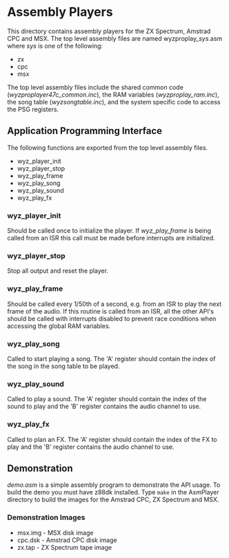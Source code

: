 # Assembly Players

This directory contains assembly players for the ZX Spectrum, Amstrad CPC and MSX. The top level assembly files are named wyzproplay_*sys*.asm where *sys* is one of the following:

* zx
* cpc
* msx

The top level assembly files include the shared common code (*wyzproplayer47c_common.inc*), the RAM variables (*wyzproplay_ram.inc*), the song table (*wyzsongtable.inc*), and the system specific code to access the PSG registers.

## Application Programming Interface

The following functions are exported from the top level assembly files.

* wyz_player_init
* wyz_player_stop
* wyz_play_frame
* wyz_play_song
* wyz_play_sound
* wyz_play_fx

### wyz_player_init

Should be called once to initialize the player. If *wyz_play_frame* is being called from an ISR this call must be made before interrupts are initialized.

### wyz_player_stop

Stop all output and reset the player.

### wyz_play_frame

Should be called every 1/50th of a second, e.g. from an ISR to play the next frame of the audio. If this routine is called from an ISR, all the other API's should be called with interrupts disabled to prevent race conditions when accessing the global RAM variables.

### wyz_play_song

Called to start playing a song. The 'A' register should contain the index of the song in the song table to be played.

### wyz_play_sound

Called to play a sound. The 'A' register should contain the index of the sound to play and the 'B' register contains the audio channel to use.

### wyz_play_fx

Called to plan an FX. The 'A' register should contain the index of the FX to play and the 'B' register contains the audio channel to use.

## Demonstration

*demo.asm* is a simple assembly program to demonstrate the API usage. To build the demo you must have z88dk installed. Type ```make``` in the AsmPlayer directory to build the images for the Amstrad CPC, ZX Spectrum and MSX.

### Demonstration Images

* msx.img - MSX disk image
* cpc.dsk - Amstrad CPC disk image
* zx.tap - ZX Spectrum tape image
